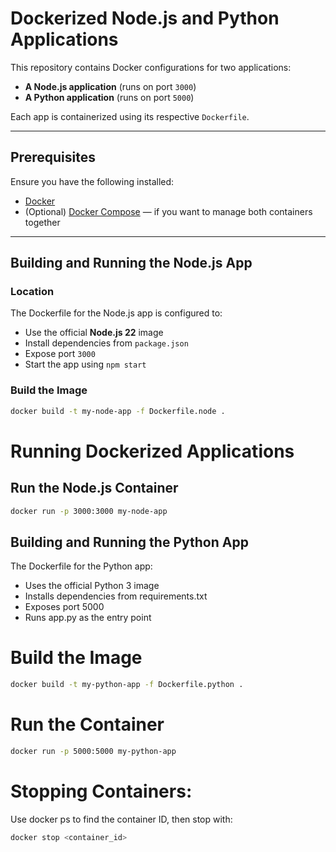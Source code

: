 # Dockerized Node.js and Python Applications

This repository contains Docker configurations for two applications:

- **A Node.js application** (runs on port `3000`)
- **A Python application** (runs on port `5000`)

Each app is containerized using its respective `Dockerfile`.

---

## Prerequisites

Ensure you have the following installed:

- [Docker](https://www.docker.com/)
- (Optional) [Docker Compose](https://docs.docker.com/compose/) — if you want to manage both containers together

---

## Building and Running the Node.js App

### Location

The Dockerfile for the Node.js app is configured to:

- Use the official **Node.js 22** image
- Install dependencies from `package.json`
- Expose port `3000`
- Start the app using `npm start`

### Build the Image
```bash
docker build -t my-node-app -f Dockerfile.node .
```

# Running Dockerized Applications

## Run the Node.js Container
```bash
docker run -p 3000:3000 my-node-app
```

## Building and Running the Python App

The Dockerfile for the Python app:

- Uses the official Python 3 image
- Installs dependencies from requirements.txt
- Exposes port 5000
- Runs app.py as the entry point

# Build the Image
```bash
docker build -t my-python-app -f Dockerfile.python .
```

# Run the Container
```bash
docker run -p 5000:5000 my-python-app
```

# Stopping Containers:

Use docker ps to find the container ID, then stop with:
```bash
docker stop <container_id>
```
